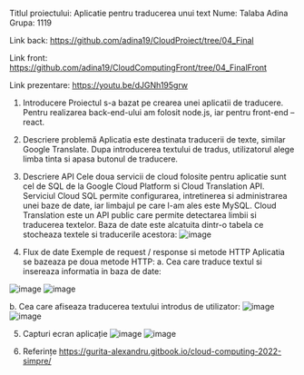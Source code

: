 Titlul proiectului: Aplicatie pentru traducerea unui text
Nume: Talaba Adina
Grupa: 1119

Link back: https://github.com/adina19/CloudProiect/tree/04_Final

Link front: https://github.com/adina19/CloudComputingFront/tree/04_FinalFront


Link prezentare: https://youtu.be/dJGNh195grw

1. Introducere
Proiectul s-a bazat pe crearea unei aplicatii de traducere. Pentru realizarea back-end-ului am folosit node.js, iar pentru front-end – react.
2.  Descriere problemă 
Aplicatia este destinata traducerii de texte, similar Google Translate. Dupa introducerea textului de tradus, utilizatorul alege limba tinta si apasa butonul de traducere.
3. Descriere API 
Cele doua servicii de cloud folosite pentru aplicatie sunt cel de SQL de la Google Cloud Platform si Cloud Translation API. Serviciul Cloud SQL permite configurarea, intretinerea si administrarea unei baze de date, iar limbajul pe care l-am ales este MySQL. Cloud Translation este un API public care permite detectarea limbii si traducerea textelor.
Baza de date este alcatuita dintr-o tabela ce stocheaza textele si traducerile acestora:
 ![image](https://user-images.githubusercontent.com/75979307/168481678-573c9f4f-61ba-4070-b4d4-317b50a5d198.png)

 
4. Flux de date 
Exemple de request / response si metode HTTP
Aplicatia se bazeaza pe doua metode HTTP:
a. Cea care traduce textul si insereaza informatia in baza de date:
 
![image](https://user-images.githubusercontent.com/75979307/168481728-d6a8e20a-d61a-461c-a1b0-a3c0fc178056.png)
![image](https://user-images.githubusercontent.com/75979307/168481731-0059216e-3b66-4364-8711-e16c139c079c.png)

 
b. Cea care afiseaza traducerea textului introdus de utilizator:
 ![image](https://user-images.githubusercontent.com/75979307/168481736-1584f8ec-7e2f-40ca-b86f-9e4c1178bd4d.png)
![image](https://user-images.githubusercontent.com/75979307/168481742-404f9164-9370-4aa8-a23e-34de35a66590.png)

 
5. Capturi ecran aplicație 
 ![image](https://user-images.githubusercontent.com/75979307/168481753-33f3794f-23ff-4f02-b6ee-c74e2c48a926.png)
![image](https://user-images.githubusercontent.com/75979307/168481760-f425deda-d2c7-40e6-8961-3d9d51973824.png)

 
6. Referințe
https://gurita-alexandru.gitbook.io/cloud-computing-2022-simpre/

